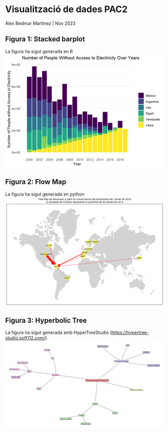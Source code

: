 # Visualització de dades PAC2 
Àlex Bedmar Martínez  |  Nov 2023

## Figura 1: Stacked barplot
La figura ha sigut generada en R
 ![Alt Text](./fig1_stacked_bar_PAC2.png)



## Figura 2: Flow Map
La figura ha sigut generada en python
 ![Alt Text](./fig2_flow_map_PAC2.png)



## Figura 3: Hyperbolic Tree
La figura ha sigut generada amb HyperTreeStudio (https://hypertree-studio.soft112.com/)
 ![Alt Text](./fig3_hyperbolic_tree_PAC2_.png)
 
